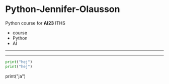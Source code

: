 # Python-Jennifer-Olausson
Python course for **AI23** ITHS



- course
- Python
- AI
---
---
``` Python
print("hej")
print("hej")
```
print("ja") 